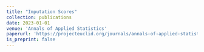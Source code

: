 ```yaml
---
title: "Imputation Scores"
collection: publications
date: 2023-01-01
venue: 'Annals of Applied Statistics'
paperurl: 'https://projecteuclid.org/journals/annals-of-applied-statistics/volume-17/issue-3/Imputation-scores/10.1214/22-AOAS1727.short'
is_preprint: false
---
```

